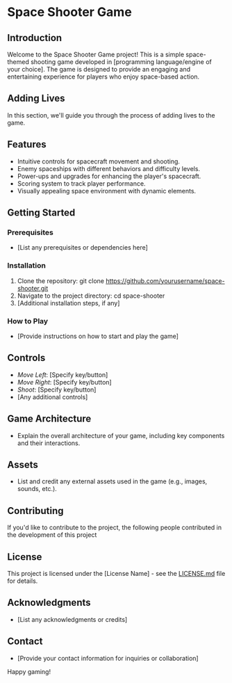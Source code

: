 # Space Shooter Game

## Introduction
Welcome to the Space Shooter Game project! This is a simple space-themed shooting game developed in [programming language/engine of your choice]. The game is designed to provide an engaging and entertaining experience for players who enjoy space-based action.

## Adding Lives

In this section, we'll guide you through the process of adding lives to the game.
## Features
- Intuitive controls for spacecraft movement and shooting.
- Enemy spaceships with different behaviors and difficulty levels.
- Power-ups and upgrades for enhancing the player's spacecraft.
- Scoring system to track player performance.
- Visually appealing space environment with dynamic elements.

## Getting Started
### Prerequisites
- [List any prerequisites or dependencies here]

### Installation
1. Clone the repository: git clone https://github.com/yourusername/space-shooter.git
2. Navigate to the project directory: cd space-shooter
3. [Additional installation steps, if any]

### How to Play
- [Provide instructions on how to start and play the game]

## Controls
- *Move Left*: [Specify key/button]
- *Move Right*: [Specify key/button]
- *Shoot*: [Specify key/button]
- [Any additional controls]

## Game Architecture
- Explain the overall architecture of your game, including key components and their interactions.

## Assets
- List and credit any external assets used in the game (e.g., images, sounds, etc.).

## Contributing
If you'd like to contribute to the project, the following people contributed in the development of this project 

## License
This project is licensed under the [License Name] - see the [LICENSE.md](LICENSE.md) file for details.

## Acknowledgments
- [List any acknowledgments or credits]

## Contact
- [Provide your contact information for inquiries or collaboration]

Happy gaming!
